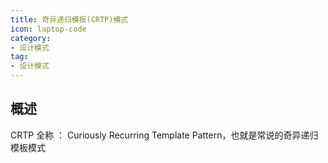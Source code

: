 ```yaml
---
title: 奇异递归模板(CRTP)模式
icon: laptop-code
category:
- 设计模式
tag:
- 设计模式
---
```


## 概述

CRTP 全称 ： Curiously Recurring Template Pattern，也就是常说的奇异递归模板模式


